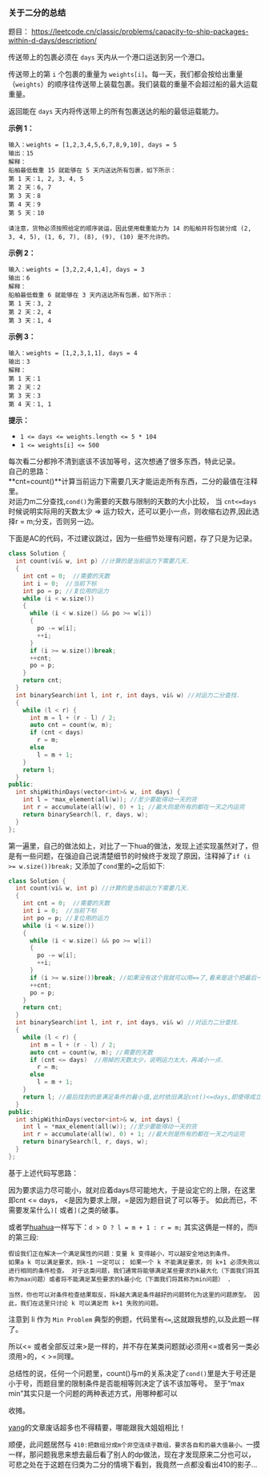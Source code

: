 ### 关于二分的总结

题目：
https://leetcode.cn/classic/problems/capacity-to-ship-packages-within-d-days/description/




传送带上的包裹必须在 `days` 天内从一个港口运送到另一个港口。

传送带上的第 `i` 个包裹的重量为 `weights[i]`。每一天，我们都会按给出重量（`weights`）的顺序往传送带上装载包裹。我们装载的重量不会超过船的最大运载重量。

返回能在 `days` 天内将传送带上的所有包裹送达的船的最低运载能力。

**示例 1：**

```
输入：weights = [1,2,3,4,5,6,7,8,9,10], days = 5
输出：15
解释：
船舶最低载重 15 就能够在 5 天内送达所有包裹，如下所示：
第 1 天：1, 2, 3, 4, 5
第 2 天：6, 7
第 3 天：8
第 4 天：9
第 5 天：10

请注意，货物必须按照给定的顺序装运，因此使用载重能力为 14 的船舶并将包装分成 (2, 3, 4, 5), (1, 6, 7), (8), (9), (10) 是不允许的。 
```

**示例 2：**

```
输入：weights = [3,2,2,4,1,4], days = 3
输出：6
解释：
船舶最低载重 6 就能够在 3 天内送达所有包裹，如下所示：
第 1 天：3, 2
第 2 天：2, 4
第 3 天：1, 4
```

**示例 3：**

```
输入：weights = [1,2,3,1,1], days = 4
输出：3
解释：
第 1 天：1
第 2 天：2
第 3 天：3
第 4 天：1, 1
```

**提示：**

- `1 <= days <= weights.length <= 5 * 104`
- `1 <= weights[i] <= 500`

 每次看二分都拎不清到底该不该加等号，这次想通了很多东西，特此记录。  
自己的思路：    
**cnt=count()**计算当前运力下需要几天才能运走所有东西，二分的最值在注释里。    
对运力m二分查找,`cond()`为需要的天数与限制的天数的大小比较，  当 `cnt<=days` 时候说明实际用的天数太少 => 运力较大，还可以更小一点，则收缩右边界,因此选择r = m;分支，否则另一边。

下面是AC的代码，不过建议跳过，因为一些细节处理有问题，存了只是为记录。
```cpp
class Solution {
  int count(vi& w, int p) //计算的是当前运力下需要几天.
  {
    int cnt = 0;  //需要的天数
    int i = 0;  //当前下标
    int po = p; //复位用的运力
    while (i < w.size())
    {
      while (i < w.size() && po >= w[i])
      {
        po -= w[i];
        ++i;
      }
      if (i >= w.size())break;
      ++cnt;
      po = p;
    }
    return cnt;
  }
  int binarySearch(int l, int r, int days, vi& w) //对运力二分查找.
  {
    while (l < r) {
      int m = l + (r - l) / 2;
      auto cnt = count(w, m); 
      if (cnt < days)
        r = m;
      else
        l = m + 1;
    }
    return l;
  }
public:
  int shipWithinDays(vector<int>& w, int days) {
    int l = *max_element(all(w)); //至少要能得动一天的货
    int r = accumulate(all(w), 0) + 1; //最大则是所有的都在一天之内运完
    return binarySearch(l, r, days, w);
  }
};
```

第一遍里，自己的做法如上，对比了一下hua的做法，发现上述实现虽然对了，但是有一些问题，在强迫自己说清楚细节的时候终于发现了原因，注释掉了`if (i >= w.size())break;` 又添加了`cond`里的`=`之后如下:
```cpp
class Solution {
  int count(vi& w, int p) //计算的是当前运力下需要几天.
  {
    int cnt = 0;  //需要的天数
    int i = 0;  //当前下标
    int po = p; //复位用的运力
    while (i < w.size())
    {
      while (i < w.size() && po >= w[i])
      {
        po -= w[i];
        ++i;
      }
      if (i >= w.size())break; //如果没有这个我就可以用==了,看来是这个把最后一次++cnt给屏蔽掉了.
      ++cnt;
      po = p;
    }
    return cnt;
  }
  int binarySearch(int l, int r, int days, vi& w) //对运力二分查找.
  {
    while (l < r) {
      int m = l + (r - l) / 2;
      auto cnt = count(w, m); //需要的天数
      if (cnt <= days)  //用掉的天数太少，说明运力太大，再减小一点.
        r = m;
      else
        l = m + 1;
    }
    return l; //最后找到的是满足条件的最小值,此时依旧满足cnt()<=days,即使得成立的最大m,因为cnt与m为反比例函数.
  }
public:
  int shipWithinDays(vector<int>& w, int days) {
    int l = *max_element(all(w)); //至少要能得动一天的货
    int r = accumulate(all(w), 0) + 1; //最大则是所有的都在一天之内运完
    return binarySearch(l, r, days, w);
  }
};
```
基于上述代码写思路：

因为要求运力尽可能小，就对应着days尽可能地大，于是设定它的上限，在这里即cnt <= days， <是因为要求上限，=是因为题目说了可以等于。
如此而已，不需要发呆什么`)[` 或者`](`之类的破事。  

或者学[huahua](https://zxi.mytechroad.com/blog/algorithms/binary-search/leetcode-1011-capacity-to-ship-packages-within-d-days/)一样写下：`d > D ? l = m + 1 : r = m;`
其实这俩是一样的，而li的第三段:

```
假设我们正在解决一个满足属性的问题：变量 k 变得越小，可以越安全地达到条件。
如果a k 可以满足要求，则k-1 一定可以； 如果一个 k 不能满足要求，则 k+1 必须失败以进行相同的条件检查。 对于这类问题，我们通常将能够满足某些要求的k最大化（下面我们将其称为max问题）或者将不能满足某些要求的k最小化（下面我们将其称为min问题） .

当然，你也可以对条件检查结果取反，将k越大满足条件越好的问题转化为这里的问题原型。 因此，我们在这里只讨论 k 可以满足而 k+1 失败的问题。
```

注意到 li 作为 `Min Problem` 典型的例题，代码里有`<=`,这就跟我想的,以及此题一样了。

所以<= 或者全部反过来>是一样的，并不存在某类问题就i必须用<=或者另一类必须用>的，<  >=同理。

总结性的说，任何一个问题里，count()与m的关系决定了`cond()`里是大于号还是小于号，而题目里的限制条件是否能相等则决定了该不该加等号。
至于“max min”其实只是一个问题的两种表述方式，用哪种都可以

收摊。

[yang](https://www.cnblogs.com/grandyang/p/14348179.html)的文章废话超多也不得精要，哪能跟我大姐姐相比！

顺便，此问题居然与 `410:把数组分成m个非空连续子数组，要求各自和的最大值最小。`一摸一样，那问题我思来想去最后看了别人的dp做法，现在才发现原来二分也可以，可悲之处在于这题在归类为二分的情境下看到，我竟然一点都没看出410的影子...